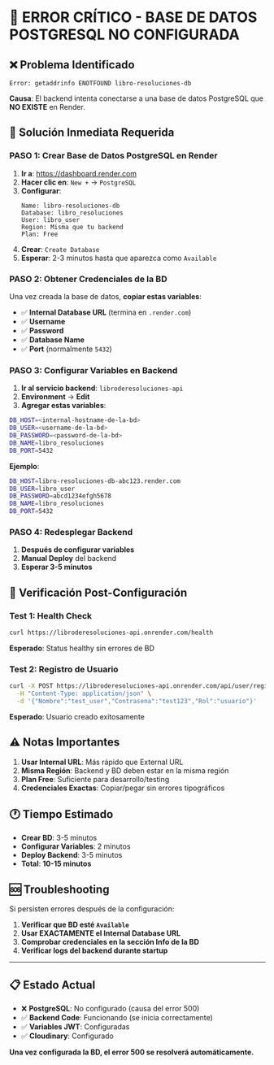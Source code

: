 # 🚨 ERROR CRÍTICO - BASE DE DATOS POSTGRESQL NO CONFIGURADA

## ❌ **Problema Identificado**

```
Error: getaddrinfo ENOTFOUND libro-resoluciones-db
```

**Causa**: El backend intenta conectarse a una base de datos PostgreSQL que **NO EXISTE** en Render.

## 🎯 **Solución Inmediata Requerida**

### **PASO 1: Crear Base de Datos PostgreSQL en Render**

1. **Ir a**: https://dashboard.render.com
2. **Hacer clic en**: `New +` → `PostgreSQL`
3. **Configurar**:
   ```
   Name: libro-resoluciones-db
   Database: libro_resoluciones  
   User: libro_user
   Region: Misma que tu backend
   Plan: Free
   ```
4. **Crear**: `Create Database`
5. **Esperar**: 2-3 minutos hasta que aparezca como `Available`

### **PASO 2: Obtener Credenciales de la BD**

Una vez creada la base de datos, **copiar estas variables**:

- ✅ **Internal Database URL** (termina en `.render.com`)
- ✅ **Username**
- ✅ **Password** 
- ✅ **Database Name**
- ✅ **Port** (normalmente `5432`)

### **PASO 3: Configurar Variables en Backend**

1. **Ir al servicio backend**: `libroderesoluciones-api`
2. **Environment** → **Edit**
3. **Agregar estas variables**:

```bash
DB_HOST=<internal-hostname-de-la-bd>
DB_USER=<username-de-la-bd>
DB_PASSWORD=<password-de-la-bd>
DB_NAME=libro_resoluciones
DB_PORT=5432
```

**Ejemplo**:
```bash
DB_HOST=libro-resoluciones-db-abc123.render.com
DB_USER=libro_user  
DB_PASSWORD=abcd1234efgh5678
DB_NAME=libro_resoluciones
DB_PORT=5432
```

### **PASO 4: Redesplegar Backend**

1. **Después de configurar variables**
2. **Manual Deploy** del backend
3. **Esperar 3-5 minutos**

## 🧪 **Verificación Post-Configuración**

### **Test 1: Health Check**
```bash
curl https://libroderesoluciones-api.onrender.com/health
```
**Esperado**: Status healthy sin errores de BD

### **Test 2: Registro de Usuario**
```bash
curl -X POST https://libroderesoluciones-api.onrender.com/api/user/register \
  -H "Content-Type: application/json" \
  -d '{"Nombre":"test_user","Contrasena":"test123","Rol":"usuario"}'
```
**Esperado**: Usuario creado exitosamente

## ⚠️ **Notas Importantes**

1. **Usar Internal URL**: Más rápido que External URL
2. **Misma Región**: Backend y BD deben estar en la misma región
3. **Plan Free**: Suficiente para desarrollo/testing
4. **Credenciales Exactas**: Copiar/pegar sin errores tipográficos

## 🕐 **Tiempo Estimado**

- **Crear BD**: 3-5 minutos
- **Configurar Variables**: 2 minutos  
- **Deploy Backend**: 3-5 minutos
- **Total**: **10-15 minutos**

## 🆘 **Troubleshooting**

Si persisten errores después de la configuración:

1. **Verificar que BD esté `Available`**
2. **Usar EXACTAMENTE el Internal Database URL**
3. **Comprobar credenciales en la sección Info de la BD**
4. **Verificar logs del backend durante startup**

---

## 📋 **Estado Actual**

- ❌ **PostgreSQL**: No configurado (causa del error 500)
- ✅ **Backend Code**: Funcionando (se inicia correctamente)
- ✅ **Variables JWT**: Configuradas
- ✅ **Cloudinary**: Configurado

**Una vez configurada la BD, el error 500 se resolverá automáticamente.**
